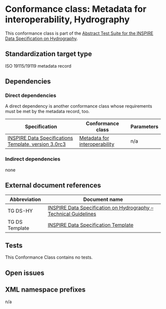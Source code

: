 # Conformance class: Metadata for interoperability, Hydrography

This conformance class is part of the [Abstract Test Suite for the INSPIRE Data Specification on Hydrography](http://inspire.ec.europa.eu/id/ats/data-hy).

## Standardization target type

ISO 19115/19119 metadata record

## Dependencies

### Direct dependencies

A direct dependency is another conformance class whose requirements must be met by the metadata record, too.

| Specification | Conformance class | Parameters | 
| ------------- | ----------------- | ---------- |
| [INSPIRE Data Specifications Template, version 3.0rc3](#ref_TG_DS_IMPL) | [Metadata for interoperability](http://inspire.ec.europa.eu/id/ats/data/master/interoperability-metadata) | n/a |

### Indirect dependencies

none

## External document references

| Abbreviation | Document name                       |
| ------------ | ----------------------------------- |
TG DS-HY <a name="ref_TG_DS_HY"></a>   | [INSPIRE Data Specification on Hydrography – Technical Guidelines](https://knowledge-base.inspire.ec.europa.eu/publications/inspire-data-specification-hydrography-technical-guidelines_en)
TG DS Template <a name="ref_TG_DS_tmpl"></a>   | [INSPIRE Data Specification Template](https://knowledge-base.inspire.ec.europa.eu/publications/data-specifications-template_en)

## Tests

This Conformance Class contains no tests.

## Open issues

## XML namespace prefixes <a name="namespaces"></a>

n/a
